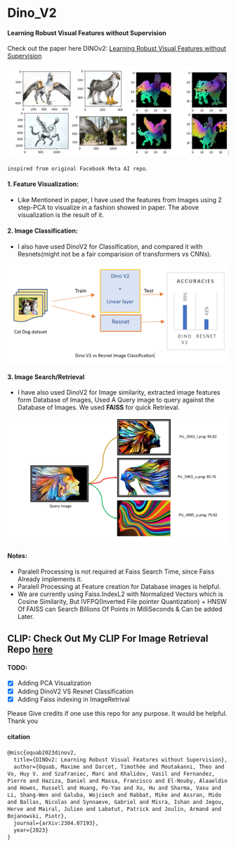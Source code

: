 # Dino_V2
#### Learning Robust Visual Features without Supervision
Check out the paper here DINOv2: [Learning Robust Visual Features without Supervision](https://arxiv.org/abs/2304.07193)

![feature_visualization](assets/Dino_pca_output.PNG)

`inspired from original Facebook Meta AI repo`.

#### 1. Feature Visualization:
- Like Mentioned in paper, I have used the features from Images using 2 step-PCA to visualize in a fashion showed in paper. The above visualization is the result of it.
#### 2. Image Classification:
- I also have used DinoV2 for Classification, and compared it with Resnets(might not be a fair comparision of transformers vs CNNs).


![Classification](assets/Classification.PNG)

#### 3. Image Search/Retrieval
- I have also used DinoV2 for Image similarity, extracted image features form Database of Images, Used A Query image to query against the Database of Images. We used **FAISS** for quick Retrieval. 

![ImageRetrieval](assets/Retrieval.PNG)

#### Notes:
- Paralell Processing is not required at Faiss Search Time, since Faiss Already implements it.
- Paralell Processing at Feature creation for Database images is helpful.
- We are currently using Faiss.IndexL2 with Normalized Vectors which is Cosine Similarity, But IVFPQ(Inverted File pointer Quantization) + HNSW Of FAISS can Search Billions Of Points in MilliSeconds & Can be added Later.

## CLIP: Check Out My CLIP For Image Retrieval Repo [here](https://github.com/purnasai/CLIP_Image_Retrieval) 

#### TODO:
- [X] Adding PCA Visualization
- [X] Adding DinoV2 VS Resnet Classification
- [X] Adding Faiss indexing in ImageRetrival

Please Give credits if one use this repo for any purpose. It would be helpful. Thank you

#### citation
```
@misc{oquab2023dinov2,
  title={DINOv2: Learning Robust Visual Features without Supervision},
  author={Oquab, Maxime and Darcet, Timothée and Moutakanni, Theo and Vo, Huy V. and Szafraniec, Marc and Khalidov, Vasil and Fernandez, Pierre and Haziza, Daniel and Massa, Francisco and El-Nouby, Alaaeldin and Howes, Russell and Huang, Po-Yao and Xu, Hu and Sharma, Vasu and Li, Shang-Wen and Galuba, Wojciech and Rabbat, Mike and Assran, Mido and Ballas, Nicolas and Synnaeve, Gabriel and Misra, Ishan and Jegou, Herve and Mairal, Julien and Labatut, Patrick and Joulin, Armand and Bojanowski, Piotr},
  journal={arXiv:2304.07193},
  year={2023}
}
```
